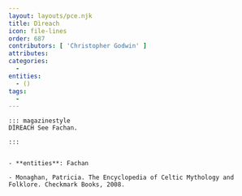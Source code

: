 ```yaml
---
layout: layouts/pce.njk
title: Dìreach
icon: file-lines
order: 687
contributors: [ 'Christopher Godwin' ]
attributes:
categories:
  - 
entities:
  - ()
tags:
  - 
---
```

``` tab [group1:Info]
::: magazinestyle
DÌREACH See Fachan.

:::
```
``` tab [group1:Attributes]
```
``` tab [group1:Entities]
- **entities**: Fachan
```
``` tab [group1:Sources]
- Monaghan, Patricia. The Encyclopedia of Celtic Mythology and Folklore. Checkmark Books, 2008.
```
